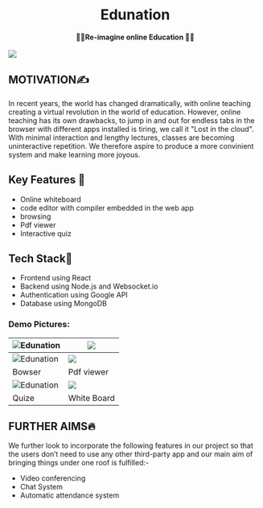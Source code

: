 <div align="center">
  <h1 >Edunation</h1>
  <strong>
    👨‍💻Re-imagine online Education 👩‍💻
  </strong>
</div>
<br/>
<img src="https://socialify.git.ci/dsnehasish74/Edunation/image?description=1&font=Raleway&logo=https%3A%2F%2Favatars.githubusercontent.com%2Fu%2F80974091%3Fs%3D200%26v%3D4&pattern=Brick%20Wall&theme=Dark"></img>

## MOTIVATION✍
In recent years, the world has changed dramatically, with online teaching creating a virtual revolution in the world of education. However, online teaching has its own drawbacks, to jump in and out for endless tabs in the browser with different apps installed is tiring, we call it "Lost in the cloud". With minimal interaction and lengthy lectures, classes are becoming uninteractive repetition. We therefore aspire to produce a more convinient system and make learning more joyous.

## Key  Features 🚀
- Online whiteboard
- code editor with compiler embedded in the web app
- browsing
- Pdf viewer
- Interactive quiz
## Tech Stack🤖
- Frontend using React
- Backend using Node.js and Websocket.io
- Authentication using Google API
- Database using MongoDB


### Demo Pictures:
|![Edunation](https://github.com/dsnehasish74/Edunation/blob/main/assets/Screenshot%20(8).png)|<img src="https://github.com/dsnehasish74/Edunation/blob/main/assets/Screenshot%20(9).png"/>|
|---|---|
|![Edunation](https://github.com/dsnehasish74/Edunation/blob/main/assets/Screenshot%20(10).png)|<img src="https://github.com/dsnehasish74/Edunation/blob/main/assets/Screenshot%20(11).png"/>|
|Bowser|Pdf viewer|
|![Edunation](https://github.com/dsnehasish74/Edunation/blob/main/assets/Screenshot%20(12).png)|<img src="https://github.com/dsnehasish74/Edunation/blob/main/assets/Screenshot%20(13).png"/>|
|Quize|White Board|

## FURTHER AIMS🔥

We further look to incorporate the following features in our project so that the users don’t need to use any other third-party app and our main aim of bringing things under one roof is fulfilled:-

- Video conferencing 
- Chat System 
- Automatic attendance system

